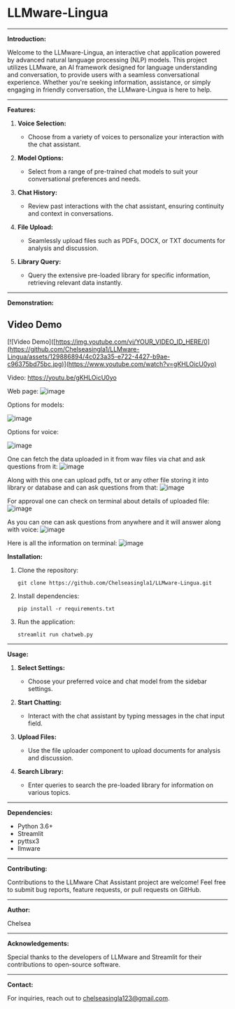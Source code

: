 # LLMware-Lingua

---

**Introduction:**

Welcome to the LLMware-Lingua, an interactive chat application powered by advanced natural language processing (NLP) models. This project utilizes LLMware, an AI framework designed for language understanding and conversation, to provide users with a seamless conversational experience. Whether you're seeking information, assistance, or simply engaging in friendly conversation, the LLMware-Lingua is here to help.

---

**Features:**

1. **Voice Selection:**
   - Choose from a variety of voices to personalize your interaction with the chat assistant.

2. **Model Options:**
   - Select from a range of pre-trained chat models to suit your conversational preferences and needs.

3. **Chat History:**
   - Review past interactions with the chat assistant, ensuring continuity and context in conversations.

4. **File Upload:**
   - Seamlessly upload files such as PDFs, DOCX, or TXT documents for analysis and discussion.

5. **Library Query:**
   - Query the extensive pre-loaded library for specific information, retrieving relevant data instantly.

---

**Demonstration:**

## Video Demo

[![Video Demo]([https://img.youtube.com/vi/YOUR_VIDEO_ID_HERE/0](https://github.com/Chelseasingla1/LLMware-Lingua/assets/129886894/4c023a35-e722-4427-b9ae-c96375bd75bc.jpg)](https://www.youtube.com/watch?v=gKHLOicU0yo)


Video:
https://youtu.be/gKHLOicU0yo


Web page:
![image](https://github.com/Chelseasingla1/LLMware-Lingua/assets/129886894/4c023a35-e722-4427-b9ae-c96375bd75bc)

Options for models:

![image](https://github.com/Chelseasingla1/LLMware-Lingua/assets/129886894/83b70039-9738-48e8-aac9-7fae0200f9f7)

Options for voice:

![image](https://github.com/Chelseasingla1/LLMware-Lingua/assets/129886894/996cd1bd-cf6a-43bc-b4fc-69f8b98b68fc)

One can fetch the data uploaded in it from wav files via chat and ask questions from it:
![image](https://github.com/Chelseasingla1/LLMware-Lingua/assets/129886894/6e3de576-c268-4124-a232-fc8e847cc082)

Along with this one can upload pdfs, txt or any other file storing it into library or database and can ask questions from that:
![image](https://github.com/Chelseasingla1/LLMware-Lingua/assets/129886894/d9c66e2c-458a-481b-8ee3-b792cba2f4df)

For approval one can check on terminal about details of uploaded file:
![image](https://github.com/Chelseasingla1/LLMware-Lingua/assets/129886894/9922c511-b7ea-4f09-bb11-fb644a65fb7d)

As you can one can ask questions from anywhere and it will answer along with voice:
![image](https://github.com/Chelseasingla1/LLMware-Lingua/assets/129886894/4fcab18d-7559-4444-a97e-0ceaa5269ae1)

Here is all the information on terminal:
![image](https://github.com/Chelseasingla1/LLMware-Lingua/assets/129886894/45793bab-31d6-4cd6-a72c-d5b2e9b9ec66)

**Installation:**

1. Clone the repository:
   ```
   git clone https://github.com/Chelseasingla1/LLMware-Lingua.git
   ```

2. Install dependencies:
   ```
   pip install -r requirements.txt
   ```

3. Run the application:
   ```
   streamlit run chatweb.py
   ```

---

**Usage:**

1. **Select Settings:**
   - Choose your preferred voice and chat model from the sidebar settings.

2. **Start Chatting:**
   - Interact with the chat assistant by typing messages in the chat input field.

3. **Upload Files:**
   - Use the file uploader component to upload documents for analysis and discussion.

4. **Search Library:**
   - Enter queries to search the pre-loaded library for information on various topics.

---

**Dependencies:**

- Python 3.6+
- Streamlit
- pyttsx3
- llmware

---

**Contributing:**

Contributions to the LLMware Chat Assistant project are welcome! Feel free to submit bug reports, feature requests, or pull requests on GitHub.


---

**Author:**

Chelsea

---

**Acknowledgements:**

Special thanks to the developers of LLMware and Streamlit for their contributions to open-source software.

---

**Contact:**

For inquiries, reach out to chelseasingla123@gmail.com.
